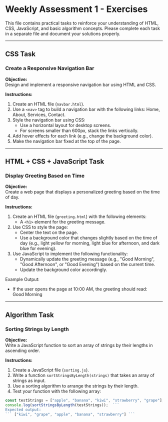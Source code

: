# Weekly Assessment 1 - Exercises

This file contains practical tasks to reinforce your understanding of HTML, CSS, JavaScript, and basic algorithm concepts. Please complete each task in a separate file and document your solutions properly.

---

## CSS Task

### Create a Responsive Navigation Bar

**Objective:**  
Design and implement a responsive navigation bar using HTML and CSS.

**Instructions:**

1. Create an HTML file (`navbar.html`).
2. Use a `<nav>` tag to build a navigation bar with the following links: Home, About, Services, Contact.
3. Style the navigation bar using CSS:
   - Use a horizontal layout for desktop screens.
   - For screens smaller than 600px, stack the links vertically.
4. Add hover effects for each link (e.g., change the background color).
5. Make the navigation bar fixed at the top of the page.

---

## HTML + CSS + JavaScript Task

### Display Greeting Based on Time

**Objective:**  
Create a web page that displays a personalized greeting based on the time of day.

**Instructions:**

1. Create an HTML file (`greeting.html`) with the following elements:
   - A `<h1>` element for the greeting message.
2. Use CSS to style the page:
   - Center the text on the page.
   - Use a background color that changes slightly based on the time of day (e.g., light yellow for morning, light blue for afternoon, and dark blue for evening).
3. Use JavaScript to implement the following functionality:
   - Dynamically update the greeting message (e.g., "Good Morning", "Good Afternoon", or "Good Evening") based on the current time.
   - Update the background color accordingly.

Example Output:

- If the user opens the page at 10:00 AM, the greeting should read:  
  Good Morning

---

## Algorithm Task

### Sorting Strings by Length

**Objective:**  
Write a JavaScript function to sort an array of strings by their lengths in ascending order.

**Instructions:**

1. Create a JavaScript file (`sorting.js`).
2. Write a function `sortStringsByLength(strings)` that takes an array of strings as input.
3. Use a sorting algorithm to arrange the strings by their length.
4. Test your function with the following array:

````javascript
const testStrings = ["apple", "banana", "kiwi", "strawberry", "grape"];
console.log(sortStringsByLength(testStrings));  ```
Expected output:
``` ["kiwi", "grape", "apple", "banana", "strawberry"] ```
````
